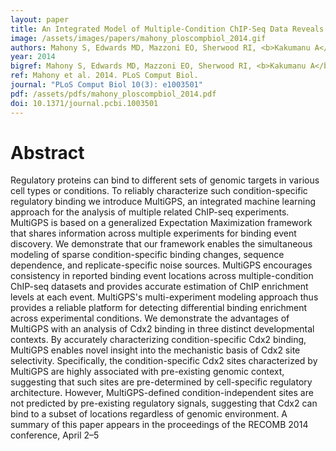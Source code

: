 ```yaml
---
layout: paper
title: An Integrated Model of Multiple-Condition ChIP-Seq Data Reveals Predeterminants of Cdx2 Binding
image: /assets/images/papers/mahony_ploscompbiol_2014.gif
authors: Mahony S, Edwards MD, Mazzoni EO, Sherwood RI, <b>Kakumanu A</b>, Morrison CA, Wichterle H and Gifford DK
year: 2014
bigref: Mahony S, Edwards MD, Mazzoni EO, Sherwood RI, <b>Kakumanu A</b>, Morrison CA, Wichterle H and Gifford DK. 2014. PLoS Comput Biol.
ref: Mahony et al. 2014. PLoS Comput Biol.
journal: "PLoS Comput Biol 10(3): e1003501"
pdf: /assets/pdfs/mahony_ploscompbiol_2014.pdf
doi: 10.1371/journal.pcbi.1003501
---
```


# Abstract

Regulatory proteins can bind to different sets of genomic targets in various cell types or conditions. To reliably characterize such condition-specific regulatory binding we introduce MultiGPS, an integrated machine learning approach for the analysis of multiple related ChIP-seq experiments. MultiGPS is based on a generalized Expectation Maximization framework that shares information across multiple experiments for binding event discovery. We demonstrate that our framework enables the simultaneous modeling of sparse condition-specific binding changes, sequence dependence, and replicate-specific noise sources. MultiGPS encourages consistency in reported binding event locations across multiple-condition ChIP-seq datasets and provides accurate estimation of ChIP enrichment levels at each event. MultiGPS's multi-experiment modeling approach thus provides a reliable platform for detecting differential binding enrichment across experimental conditions. We demonstrate the advantages of MultiGPS with an analysis of Cdx2 binding in three distinct developmental contexts. By accurately characterizing condition-specific Cdx2 binding, MultiGPS enables novel insight into the mechanistic basis of Cdx2 site selectivity. Specifically, the condition-specific Cdx2 sites characterized by MultiGPS are highly associated with pre-existing genomic context, suggesting that such sites are pre-determined by cell-specific regulatory architecture. However, MultiGPS-defined condition-independent sites are not predicted by pre-existing regulatory signals, suggesting that Cdx2 can bind to a subset of locations regardless of genomic environment. A summary of this paper appears in the proceedings of the RECOMB 2014 conference, April 2–5